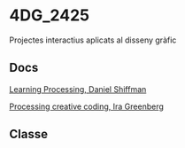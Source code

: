 # 4DG_2425
Projectes interactius aplicats al disseny gràfic

## Docs
[Learning Processing, Daniel Shiffman](https://dl.icdst.org/pdfs/files/2aa832587eb6cdf9f2904afbf850eb45.pdf)

[Processing creative coding, Ira Greenberg](https://www.hrenatoh.net/curso/processing/processing_creative_coding.pdf)

## Classe

